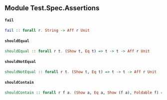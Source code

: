 ## Module Test.Spec.Assertions

#### `fail`

``` purescript
fail :: forall r. String -> Aff r Unit
```

#### `shouldEqual`

``` purescript
shouldEqual :: forall r t. (Show t, Eq t) => t -> t -> Aff r Unit
```

#### `shouldNotEqual`

``` purescript
shouldNotEqual :: forall r t. (Show t, Eq t) => t -> t -> Aff r Unit
```

#### `shouldContain`

``` purescript
shouldContain :: forall r f a. (Show a, Eq a, Show (f a), Foldable f) => f a -> a -> Aff r Unit
```


